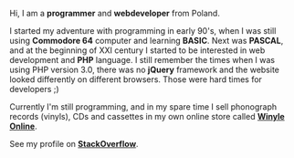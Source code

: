 Hi, I am a **programmer** and **webdeveloper** from Poland. 

I started my adventure with programming in early 90's, when I was still using **Commodore 64** computer and learning **BASIC**. 
Next was **PASCAL**, and at the beginning of XXI century I started to be interested in web development and **PHP** language. 
I still remember the times when I was using PHP version 3.0, there was no **jQuery** framework and the website looked differently on different browsers. 
Those were hard times for developers ;)

Currently I'm still programming, and in my spare time I sell phonograph records (vinyls), CDs and cassettes in my own online store called [**Winyle Online**](https://winyle-online.pl/).

See my profile on [**StackOverflow**](https://stackoverflow.com/users/2932013/robert).
